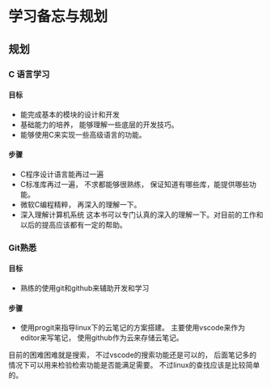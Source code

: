 # 学习备忘与规划

## 规划
### C 语言学习

#### 目标
- 能完成基本的模块的设计和开发
- 基础能力的培养， 能够理解一些底层的开发技巧。
- 能够使用C来实现一些高级语言的功能。 

#### 步骤
- C程序设计语言能再过一遍
- C标准库再过一遍， 不求都能够很熟练， 保证知道有哪些库，能提供哪些功能。
- 微软C编程精粹， 再深入的理解一下。
- 深入理解计算机系统
这本书可以专门认真的深入的理解一下。对目前的工作和以后的提高应该都有一定的帮助。

### Git熟悉
#### 目标 
- 熟练的使用git和github来辅助开发和学习

#### 步骤
- 使用progit来指导linux下的云笔记的方案搭建。 主要使用vscode来作为editor来写笔记， 使用github作为云来存储云笔记。 

目前的困难困难就是搜索， 不过vscode的搜索功能还是可以的， 后面笔记多的情况下可以用来检验检索功能是否能满足需要。 不过linux的查找应该是比较简单的。